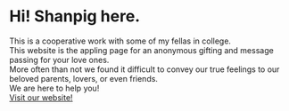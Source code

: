 # Hi! Shanpig here.
This is a cooperative work with some of my fellas in college. <br>
This website is the appling page for an anonymous gifting and message passing for your love ones. <br>
More often than not we found it difficult to convey our true feelings to our beloved parents, lovers, or even friends. <br>
We are here to help you! <br>
<a href="https://shanpig.github.io/giftu/" target="_blank">Visit our website!</a>
